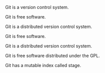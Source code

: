 Git is a version control system.

Git is free software.

Git is a distributed version control system.

Git is free software.

Git is a distributed version control system.

Git is free software distributed under the GPL.

Git has a mutable index called stage.

